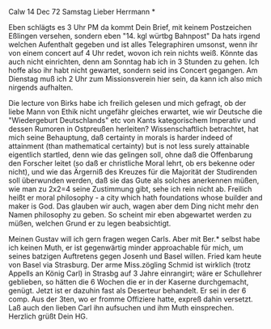  Calw 14 Dec 72
 Samstag
Lieber Herrmann <Mogl>*

Eben schlägts es 3 Uhr PM da kommt Dein Brief, mit keinem Postzeichen Eßlingen versehen, sondern eben "14. kgl würtbg Bahnpost" Da hats irgend welchen Aufenthalt gegeben und ist alles Telegraphiren umsonst, wenn ihr von einem concert auf 4 Uhr redet, wovon ich rein nichts weiß. Könnte das auch nicht einrichten, denn am Sonntag hab ich in 3 Stunden zu gehen. Ich hoffe also ihr habt nicht gewartet, sondern seid ins Concert gegangen. 
Am Dienstag muß ich 2 Uhr zum Missionsverein hier sein, da kann ich also mich nirgends aufhalten.

Die lecture von Birks habe ich freilich gelesen und mich gefragt, ob der liebe Mann von Ethik nicht ungefähr gleiches erwartet, wie wir Deutsche die "Wiedergeburt Deutschlands" etc von Kants kategorischem Imperativ und dessen Rumoren in Ostpreußen herleiten? Wissenschaftlich betrachtet, hat mich seine Behauptung, daß certainty in morals is harder indeed of attainment (than mathematical certainty) but is not less surely attainable eigentlich startled, denn wie das gelingen soll, ohne daß die Offenbarung den Forscher leitet (so daß er christliche Moral lehrt, ob ers bekenne oder nicht), und wie das Ärgerniß des Kreuzes für die Majorität der Studirenden soll überwunden werden, daß sie das Gute als solches anerkennen müßen, wie man zu 2x2=4 seine Zustimmung gibt, sehe ich rein nicht ab. Freilich heißt er moral philosophy - a city which hath foundations whose builder and maker is God. Das glauben wir auch, wagen aber dem Ding nicht mehr den Namen philosophy zu geben. So scheint mir eben abgewartet werden zu müßen, welchen Grund er zu legen beabsichtigt.

Meinen Gustav will ich gern fragen wegen Carls. Aber mit Ber.<inger>* selbst habe ich keinen Muth, er ist gegenwärtig minder approachable für mich, um seines batzigen Auftretens gegen Josenh und Basel willen. 
Fried kam heute von Basel via Strasburg. Der arme Miss.zögling Schmid ist wirklich (trotz Appells an König Carl) in Strasbg auf 3 Jahre einrangirt; wäre er Schullehrer geblieben, so hätten die 6 Wochen die er in der Kaserne durchgemacht, genügt. Jetzt ist er dazuhin fast als Deserteur behandelt. Er sei in der 6 comp. Aus der 3ten, wo er fromme Offiziere hatte, expreß dahin versetzt. Laß auch den lieben Carl ihn aufsuchen und ihm Muth einsprechen. Herzlich grüßt
 Dein HG.
